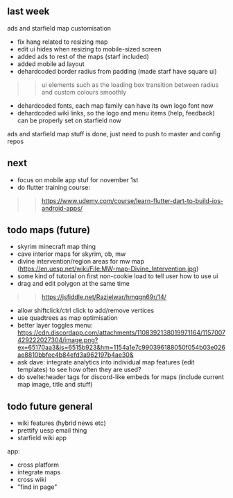 ## last week

ads and starfield map customisation

- fix hang related to resizing map
- edit ui hides when resizing to mobile-sized screen
- added ads to rest of the maps (starf included)
- added mobile ad layout
- dehardcoded border radius from padding (made starf have square ui)
>> ui elements such as the loading box transition between radius and custom colours smoothly
- dehardcoded fonts, each map family can have its own logo font now
- dehardcoded wiki links, so the logo and menu items (help, feedback) can be properly set on starfield now

ads and starfield map stuff is done, just need to push to master and config repos

## next

- focus on mobile app stuf for november 1st
- do flutter training course:
>> https://www.udemy.com/course/learn-flutter-dart-to-build-ios-android-apps/










## todo maps (future)
- skyrim minecraft map thing
- cave interior maps for skyrim, ob, mw
- divine intervention/region areas for mw map (https://en.uesp.net/wiki/File:MW-map-Divine_Intervention.jpg)
- some kind of tutorial on first non-cookie load to tell user how to use ui
- drag and edit polygon at the same time
>> https://jsfiddle.net/Razielwar/hmqgn69r/14/
- allow shiftclick/ctrl click to add/remove vertices
- use quadtrees as map optimisation
- better layer toggles menu:
https://cdn.discordapp.com/attachments/1108392138019971164/1157007429222027304/image.png?ex=65170aa3&is=6515b923&hm=1154a1e7c990396188050f054b03e026ae8810bbfec4b84efd3a962197b4ae30&
- ask dave: integrate analytics into individual map features (edit templates) to see how often they are used?
- do svelte:header tags for discord-like embeds for maps (include current map image, title and stuff)

## todo future general
- wiki features (hybrid news etc)
- prettify uesp email thing
- starfield wiki app

app:
- cross platform
- integrate maps
- cross wiki
- "find in page"